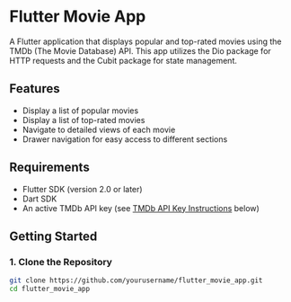 # Flutter Movie App

A Flutter application that displays popular and top-rated movies using the TMDb (The Movie Database) API. This app utilizes the Dio package for HTTP requests and the Cubit package for state management.

## Features

- Display a list of popular movies
- Display a list of top-rated movies
- Navigate to detailed views of each movie
- Drawer navigation for easy access to different sections

## Requirements

- Flutter SDK (version 2.0 or later)
- Dart SDK
- An active TMDb API key (see [TMDb API Key Instructions](#getting-your-tmdb-api-key) below)

## Getting Started

### 1. Clone the Repository

```bash
git clone https://github.com/yourusername/flutter_movie_app.git
cd flutter_movie_app
